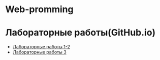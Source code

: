 # Web-promming
# Лабораторные работы(GitHub.io)
- [Лабораторные работы 1-2](https://nastya1pakh.github.io/Web-promming/LR1-2/calc2)
- [Лабораторные работы 3](https://nastya1pakh.github.io/Web-promming/LR1)
